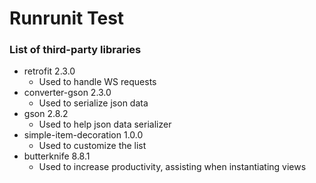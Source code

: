# Runrunit Test

### List of third-party libraries
* retrofit 2.3.0
  - Used to handle WS requests
* converter-gson 2.3.0
  - Used to serialize json data
* gson 2.8.2
  - Used to help json data serializer
* simple-item-decoration 1.0.0
  - Used to customize the list
* butterknife 8.8.1
  - Used to increase productivity, assisting when instantiating views
